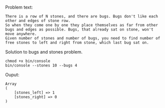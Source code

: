 Problem text:

    There is a row of N stones, and there are bugs. Bugs don't like each other and edges of stone row.
    So when they come one by one they place themselves as far from other bugs and edges as possible. Bugs, that already sat on stone, won't move anywhere.
    Given number of stones and number of bugs, you need to find number of free stones to left and right from stone, which last bug sat on.

Solution to bugs and stones problem.

    chmod +x bin/console
    bin/console --stones 10 --bugs 4
    

Ouput:

    Array
    (
        [stones_left] => 1
        [stones_right] => 0
    )
